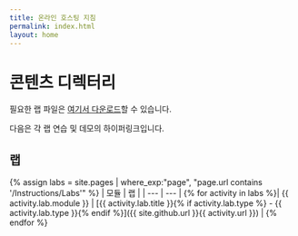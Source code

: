 ```yaml
---
title: 온라인 호스팅 지침
permalink: index.html
layout: home
---
```


# 콘텐츠 디렉터리

필요한 랩 파일은 [여기서 다운로드](https://github.com/MicrosoftLearning/AZ500-AzureSecurityTechnologies/archive/master.zip)할 수 있습니다.

다음은 각 랩 연습 및 데모의 하이퍼링크입니다.

## 랩

{% assign labs = site.pages | where_exp:"page", "page.url contains '/Instructions/Labs'" %}
| 모듈 | 랩 |
| --- | --- | 
{% for activity in labs  %}| {{ activity.lab.module }} | [{{ activity.lab.title }}{% if activity.lab.type %} - {{ activity.lab.type }}{% endif %}]({{ site.github.url }}{{ activity.url }}) |
{% endfor %}
